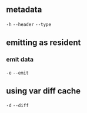 ## metadata
`-h` `--header` `--type`
## emitting as resident
### emit data
`-e` `--emit`
## using var diff cache
`-d` `--diff`
